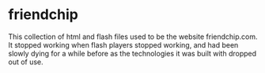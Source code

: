 # friendchip

This collection of html and flash files used to be the website friendchip.com. It stopped working when flash players stopped working, and had been slowly dying for a while before as the technologies it was built with dropped out of use. 